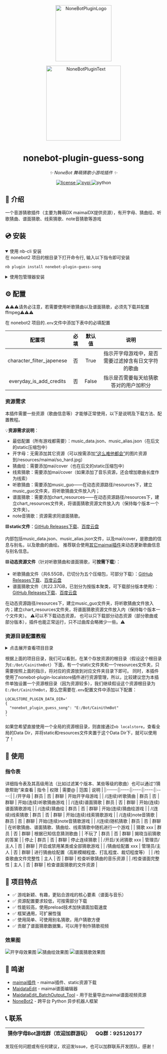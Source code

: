 <div align="center">
  <a href="https://v2.nonebot.dev/store"><img src="https://github.com/A-kirami/nonebot-plugin-template/blob/resources/nbp_logo.png" width="180" height="180" alt="NoneBotPluginLogo"></a>
  <br>
  <p><img src="https://github.com/A-kirami/nonebot-plugin-template/blob/resources/NoneBotPlugin.svg" width="240" alt="NoneBotPluginText"></p>
</div>

<div align="center">

# nonebot-plugin-guess-song

_✨ NoneBot 舞萌猜歌小游戏插件 ✨_


<a href="./LICENSE">
    <img src="https://img.shields.io/github/license/apshuang/nonebot-plugin-guess-song.svg" alt="license">
</a>
<a href="https://pypi.python.org/pypi/nonebot-plugin-guess-song">
    <img src="https://img.shields.io/pypi/v/nonebot-plugin-guess-song.svg" alt="pypi">
</a>
<img src="https://img.shields.io/badge/python-3.9+-blue.svg" alt="python">

</div>


## 📖 介绍

一个音游猜歌插件（主要为舞萌DX maimaiDX提供资源），有开字母、猜曲绘、听歌猜曲、谱面猜歌、线索猜歌、note音猜歌等游戏

## 💿 安装

<details open>
<summary>使用 nb-cli 安装</summary>
在 nonebot2 项目的根目录下打开命令行, 输入以下指令即可安装

    nb plugin install nonebot-plugin-guess-song

</details>

<details>
<summary>使用包管理器安装</summary>
在 nonebot2 项目的插件目录下, 打开命令行, 根据你使用的包管理器, 输入相应的安装命令

<details>
<summary>pip</summary>

    pip install nonebot-plugin-guess-song
</details>
<details>
<summary>pdm</summary>

    pdm add nonebot-plugin-guess-song
</details>
<details>
<summary>poetry</summary>

    poetry add nonebot-plugin-guess-song
</details>
<details>
<summary>conda</summary>

    conda install nonebot-plugin-guess-song
</details>

打开 nonebot2 项目根目录下的 `pyproject.toml` 文件, 在 `[tool.nonebot]` 部分追加写入

    plugins = ["nonebot_plugin_guess_song"]

</details>

## ⚙️ 配置

⚠️⚠️⚠️请务必注意，若需要使用听歌猜曲以及谱面猜歌，必须先下载并配置ffmpeg⚠️⚠️⚠️


在 nonebot2 项目的`.env`文件中添加下表中的必填配置

| 配置项 | 必填 | 默认值 | 说明 |
|:-----:|:----:|:----:|:----:|
| character_filter_japenese | 否 | True | 指示开字母游戏中，是否需要过滤掉含有日文字符的歌曲 |
| everyday_is_add_credits | 否 | False | 指示是否需要每天给猜歌答对的用户加积分 |


### 资源需求
本插件需要一些资源（歌曲信息等）才能够正常使用，以下是说明及下载方法、配置教程。

💡**资源需求说明**：
- 最低配置（所有游戏都需要）：music_data.json、music_alias.json（在后文的static压缩包中）
- 开字母：无需添加其它资源（可以按需添加[“这么难他都会”](https://github.com/apshuang/nonebot-plugin-guess-song/blob/master/so_hard.jpg)的图片资源到/resources/maimai/so_hard.jpg）
- 猜曲绘：需要添加mai/cover（也在后文的static压缩包中）
- 线索猜歌：需要添加mai/cover（如果添加了音乐资源，还会增加歌曲长度作为线索）
- 听歌猜曲：需要添加music_guo——在动态资源路径/resources下，建立music_guo文件夹，将听歌猜曲文件放入内；
- 谱面猜歌：需要添加chart_resources——在动态资源路径/resources下，建立chart_resources文件夹，将谱面猜歌资源文件放入内（保持每个版本一个文件夹）。
- note音猜歌：资源需求同谱面猜歌。


🟩**static文件**：[GitHub Releases下载](https://github.com/apshuang/nonebot-plugin-guess-song/releases/tag/Static-resources)、[百度云盘](https://pan.baidu.com/s/1K5d7MqcNh83gh9yerfgGPg?pwd=fiwp)

内部包括music_data.json、music_alias.json文件，以及mai/cover，是歌曲的信息与别名，以及歌曲的曲绘。
推荐联合使用[其它maimai插件](https://github.com/Yuri-YuzuChaN/nonebot-plugin-maimaidx)来动态更新歌曲信息与别名信息。


🟩**动态资源文件**（针对听歌猜曲和谱面猜歌，可**按需下载**）：
- 听歌猜曲文件（共6.55GB，已切分为五个压缩包，可部分下载）：[GitHub Releases下载](https://github.com/apshuang/nonebot-plugin-guess-song/releases/tag/guess_listen-resources)、[百度云盘](https://pan.baidu.com/s/1vVC8p7HDWfczMswOLmE8Og?pwd=gqu3)
- 谱面猜歌文件（共22.37GB，已划分为按版本聚类，可下载部分版本使用）：[GitHub Releases下载](https://github.com/apshuang/nonebot-plugin-guess-song/releases/tag/guess_chart-resources)、[百度云盘](https://pan.baidu.com/s/1kIMeYv46djxJe_p8DMTtfA?pwd=e6sf)

在动态资源路径/resources下，建立music_guo文件夹，将听歌猜曲文件放入内；建立chart_resources文件夹，将谱面猜歌资源文件放入内（保持每个版本一个文件夹）。
⚠️可以不下载动态资源， 也可以只下载部分动态资源（部分歌曲或部分版本），插件也能正常运行，只不过曲库会略微少一些。⚠️

### 资源目录配置教程
<details>
  <summary>点击展开查看项目目录</summary>

  ```plaintext
  CainithmBot/
  ├── static/
  │   ├── mai/
  │   │   └── cover/
  │   ├── music_data.json  # 歌曲信息
  │   ├── music_alias.json  # 歌曲别名信息
  │   └── SourceHanSansSC-Bold.otf  # 发送猜歌帮助所需字体
  ├── resources/
  │   ├── music_guo/  # 国服歌曲音乐文件
  │   │   ├── 8.mp3
  │   │   └── ...
  │   ├── chart_resources/  # 谱面猜歌资源文件
  │   │   ├── 01. maimai/  # 内部需按版本分开各个文件夹
  │   │   │   ├── mp3/
  │   │   │   └── mp4/
  │   │   ├── 02. maimai PLUS/
  │   │   │   ├── mp3/
  │   │   │   └── mp4/
  │   │   └── ...
  │   │   ├── remaster/
  │   │   │   ├── mp3/
  │   │   │   └── mp4/
  └── ...

  ```
</details>


根据上面的项目目录，我们可以看到，在某个存放资源的根目录（假设这个根目录为`E:/Bot/CainithmBot`）下面，有一个static文件夹和一个resources文件夹，只需要按照上面的指示，将对应的资源放到对应文件夹目录下即可。
同时，本插件使用了nonebot-plugin-localstore插件进行资源管理，所以，比较建议您为本插件单独设置一个资源根目录（因为资源较多），我们继续假设这个资源根目录为`E:/Bot/CainithmBot`，那么您需要在`.env`配置文件中添加以下配置：
```dotenv
LOCALSTORE_PLUGIN_DATA_DIR='
{
  "nonebot_plugin_guess_song": "E:/Bot/CainithmBot"
}   
'
```
如果您希望直接使用一个全局的资源根目录，则直接通过`nb localstore`，查看全局的Data Dir，并将static和resources文件夹置于这个Data Dir下，就可以使用了！


## 🎉 使用
### 指令表
详细指令表及其高级用法（比如过滤某个版本、某些等级的歌曲）也可以通过“/猜歌帮助”来查看
| 指令 | 权限 | 需要@ | 范围 | 说明 |
|:-----:|:----:|:----:|:----:|:----:|
| /开字母 | 群员 | 否 | 群聊 | 开始开字母游戏 |
| /(连续)听歌猜曲 | 群员 | 否 | 群聊 | 开始(连续)听歌猜曲游戏 |
| /(连续)谱面猜歌 | 群员 | 否 | 群聊 | 开始(连续)谱面猜歌游戏 |
| /(连续)猜曲绘 | 群员 | 否 | 群聊 | 开始(连续)猜曲绘游戏 |
| /(连续)线索猜歌 | 群员 | 否 | 群聊 | 开始(连续)线索猜歌游戏 |
| /(连续)note音猜歌 | 群员 | 否 | 群聊 | 开始(连续)note音猜歌游戏 |
| /(连续)随机猜歌 | 群员 | 否 | 群聊 | 在听歌猜曲、谱面猜歌、猜曲绘、线索猜歌中随机进行一个游戏 |
| 猜歌 xxx | 群员 | 否 | 群聊 | 根据已知信息猜测歌曲 |
| 不玩了 | 群员 | 否 | 群聊 | 揭晓当前猜歌的答案 |
| 停止 | 群员 | 否 | 群聊 | 停止连续猜歌 |
| /开启/关闭猜歌 xxx | 管理员/主人 | 否 | 群聊 | 开启或禁用某类或全部猜歌游戏 |
| /猜曲绘配置 xxx | 管理员/主人 | 否 | 群聊 | 进行猜曲绘配置（高斯模糊程度、打乱程度、裁切程度等） |
| /检查歌曲文件完整性 | 主人 | 否 | 群聊 | 检查听歌猜曲的音乐资源 |
| /检查谱面完整性 | 主人 | 否 | 群聊 | 检查谱面猜歌的文件资源 |


## 📝 项目特点

- ✅ 游戏新颖、有趣，更贴合游戏的核心要素（谱面与音乐）
- ✅ 资源配置要求较低，可按需部分下载
- ✅ 性能较高，使用preload技术加快谱面加载速度
- ✅ 框架通用，可扩展性强
- ✅ 使用简单、可使用别名猜歌，用户猜歌方便
- ✅ 贡献了谱面猜歌数据集，可以用于制作猜歌视频


### 效果图
![开字母效果图](./docs/open_character_screenshot.png)
![猜曲绘效果图](./docs/guess_cover_screenshot.png)
![谱面猜歌效果图](./docs/guess_chart_screenshot.png)


## 🙏 鸣谢

- [maimai插件](https://github.com/Yuri-YuzuChaN/nonebot-plugin-maimaidx) - maimai插件、static资源下载
- [MajdataEdit](https://github.com/LingFeng-bbben/MajdataEdit) - maimai谱面编辑器
- [MajdataEdit_BatchOutput_Tool](https://github.com/apshuang/MajdataEdit_BatchOutput_Tool) - 用于批量导出maimai谱面视频资源
- [NoneBot2](https://github.com/nonebot/nonebot2) - 跨平台 Python 异步机器人框架


## 📞 联系

| 猜你字母Bot游戏群（欢迎加群游玩）  | QQ群：925120177 |
| ---------------- | ---------------- |

发现任何问题或有任何建议，欢迎发Issue，也可以加群联系开发团队，感谢！
